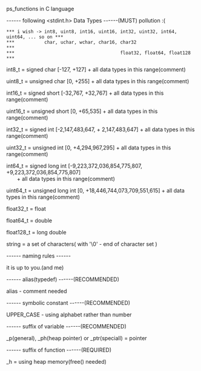 ps_functions in C language


------ following <stdint.h> Data Types  ------(MUST) pollution :(
  
    *** i wish -> int8, uint8, int16, uint16, int32, uint32, int64, uint64, ... so on *** 
    ***           char, uchar, wchar, char16, char32                                  ***
    ***                                       float32, float64, float128              ***

int8_t = signed char [-127, +127] + all data types in this range(comment)

uint8_t = unsigned char [0, +255] + all data types in this range(comment)

int16_t = signed short [-32,767, +32,767] + all data types in this range(comment)

uint16_t = unsigned short [0, +65,535] + all data types in this range(comment)

int32_t = signed int [-2,147,483,647, + 2,147,483,647] + all data types in this range(comment)

uint32_t = unsigned int [0, +4,294,967,295] + all data types in this range(comment)

int64_t = signed long int [-9,223,372,036,854,775,807, +9,223,372,036,854,775,807]<br/>
&emsp;&emsp;+ all data types in this range(comment)

uint64_t = unsigned long int [0, +18,446,744,073,709,551,615] + all data types in this range(comment)

float32_t = float

float64_t = double

float128_t = long double

string = a set of characters( with '\0' - end of character set )

------ naming rules ------

it is up to you.(and me)

------ alias(typedef) ------(RECOMMENDED)

alias - comment needed

------ symbolic constant ------(RECOMMENDED)

UPPER_CASE - using alphabet rather than number

------ suffix of variable ------(RECOMMENDED)

_p(general), _ph(heap pointer) or _ptr(speciall) = pointer

------ suffix of function ------(REQUIRED)

_h = using heap memory(free() needed)

 
